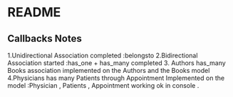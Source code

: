 # README

## Callbacks Notes
1.Unidirectional Association completed  :belongsto
2.Bidirectional Association started :has_one + has_many completed 
3. Authors has_many Books association implemented on the Authors and the Books model
4.Physicians has many Patients through Appointment Implemented on the model :Physician , Patients , Appointment working ok in console .

